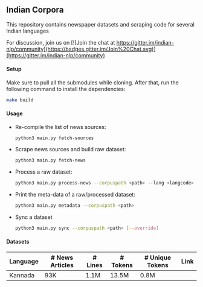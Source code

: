## Indian Corpora



This repository contains newspaper datasets and scraping code for several Indian languages

For discussion, join us on [![Join the chat at https://gitter.im/indian-nlp/community](https://badges.gitter.im/Join%20Chat.svg)](https://gitter.im/indian-nlp/community)



#### Setup

Make sure to pull all the submodules while cloning. After that, run the following command to install the dependencies:
```bash
make build
```



#### Usage

* Re-compile the list of news sources:

  ```
  python3 main.py fetch-sources
  ```

* Scrape news sources and build raw dataset:

  ```bash
  python3 main.py fetch-news
  ```

* Process a raw dataset:

  ```bash
  python3 main.py process-news --corpuspath <path> --lang <langcode>
  ```

* Print the meta-data of a raw/processed dataset:

  ```bash
  python3 main.py metadata --corpuspath <path>
  ```

* Sync a dataset

  ```bash
  python3 main.py sync --corpuspath <path> [--override]
  ```



#### Datasets

| Language | # News Articles | # Lines | # Tokens  | # Unique Tokens | Link |
| -------- | --------------- | ------- | --------- | --------------- | ---- |
| Kannada  | 93K          | 1.1M | 13.5M | 0.8M         |      |


